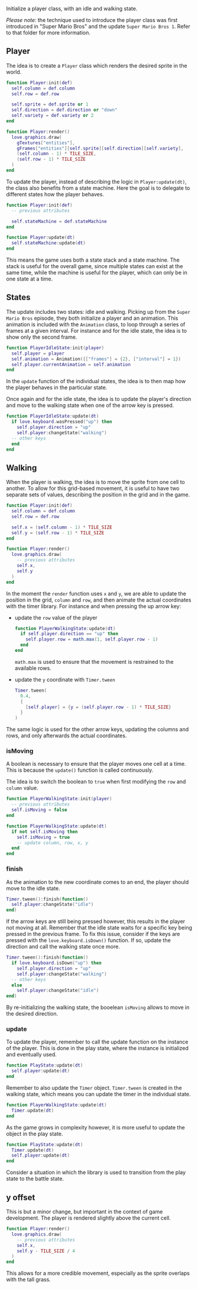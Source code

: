 Initialize a player class, with an idle and walking state.

_Please note_: the technique used to introduce the player class was first introduced in "Super Mario Bros" and the update `Super Mario Bros 1`. Refer to that folder for more information.

## Player

The idea is to create a `Player` class which renders the desired sprite in the world.

```lua
function Player:init(def)
  self.column = def.column
  self.row = def.row

  self.sprite = def.sprite or 1
  self.direction = def.direction or "down"
  self.variety = def.variety or 2
end

function Player:render()
  love.graphics.draw(
    gTextures["entities"],
    gFrames["entities"][self.sprite][self.direction][self.variety],
    (self.column - 1) * TILE_SIZE,
    (self.row - 1) * TILE_SIZE
  )
end
```

To update the player, instead of describing the logic in `Player:update(dt)`, the class also benefits from a state machine. Here the goal is to delegate to different states how the player behaves.

```lua
function Player:init(def)
  -- previous attributes

  self.stateMachine = def.stateMachine
end

function Player:update(dt)
  self.stateMachine:update(dt)
end
```

This means the game uses both a state stack and a state machine. The stack is useful for the overall game, since multiple states can exist at the same time, while the machine is useful for the player, which can only be in one state at a time.

## States

The update includes two states: idle and walking. Picking up from the `Super Mario Bros` episode, they both initialize a player and an animation. This animation is included with the `Animation` class, to loop through a series of frames at a given interval. For instance and for the idle state, the idea is to show only the second frame.

```lua
function PlayerIdleState:init(player)
  self.player = player
  self.animation = Animation({["frames"] = {2}, ["interval"] = 1})
  self.player.currentAnimation = self.animation
end
```

In the `update` function of the individual states, the idea is to then map how the player behaves in the particular state.

Once again and for the idle state, the idea is to update the player's direction and move to the walking state when one of the arrow key is pressed.

```lua
function PlayerIdleState:update(dt)
  if love.keyboard.wasPressed("up") then
    self.player.direction = "up"
    self.player:changeState("walking")
  -- other keys
  end
end
```

## Walking

When the player is walking, the idea is to move the sprite from one cell to another. To allow for this grid-based movement, it is useful to have two separate sets of values, describing the position in the grid and in the game.

```lua
function Player:init(def)
  self.column = def.column
  self.row = def.row

  self.x = (self.column - 1) * TILE_SIZE
  self.y = (self.row - 1) * TILE_SIZE
end

function Player:render()
  love.graphics.draw(
    -- previous attributes
    self.x,
    self.y
  )
end
```

In the moment the `render` function uses `x` and `y`, we are able to update the position in the grid, `column` and `row`, and then animate the actual coordinates with the timer library. For instance and when pressing the up arrow key:

- update the `row` value of the player

  ```lua
  function PlayerWalkingState:update(dt)
    if self.player.direction == "up" then
      self.player.row = math.max(1, self.player.row - 1)
    end
  end
  ```

  `math.max` is used to ensure that the movement is restrained to the available rows.

- update the `y` coordinate with `Timer.tween`

  ```lua
  Timer.tween(
    0.4,
    {
      [self.player] = {y = (self.player.row - 1) * TILE_SIZE}
    }
  )
  ```

The same logic is used for the other arrow keys, updating the columns and rows, and only afterwards the actual coordinates.

### isMoving

A boolean is necessary to ensure that the player moves one cell at a time. This is because the `update()` function is called continuously.

The idea is to switch the boolean to `true` when first modifying the `row` and `column` value.

```lua
function PlayerWalkingState:init(player)
  -- previous attributes
  self.isMoving = false
end

function PlayerWalkingState:update(dt)
  if not self.isMoving then
    self.isMoving = true
    -- update column, row, x, y
  end
end
```

### finish

As the animation to the new coordinate comes to an end, the player should move to the idle state.

```lua
Timer.tween():finish(function()
  self.player:changeState("idle")
end)
```

If the arrow keys are still being pressed however, this results in the player not moving at all. Remember that the idle state waits for a specific key being pressed in the previous frame. To fix this issue, consider if the keys are pressed with the `love.keyboard.isDown()` function. If so, update the direction and call the walking state once more.

```lua
Timer.tween():finish(function()
  if love.keyboard.isDown("up") then
    self.player.direction = "up"
    self.player:changeState("walking")
  -- other keys
  else
    self.player:changeState("idle")
end)
```

By re-initializing the walking state, the booelean `isMoving` allows to move in the desired direction.

### update

To update the player, remember to call the update function on the instance of the player. This is done in the play state, where the instance is initialized and eventually used.

```lua
function PlayState:update(dt)
  self.player:update(dt)
end
```

Remember to also update the `Timer` object. `Timer.tween` is created in the walking state, which means you can update the timer in the individual state.

```lua
function PlayerWalkingState:update(dt)
  Timer.update(dt)
end
```

As the game grows in complexity however, it is more useful to update the object in the play state.

```lua
function PlayState:update(dt)
  Timer.update(dt)
  self.player:update(dt)
end
```

Consider a situation in which the library is used to transition from the play state to the battle state.

## y offset

This is but a minor change, but important in the context of game development. The player is rendered slightly above the current cell.

```lua
function Player:render()
  love.graphics.draw(
    -- previous attributes
    self.x,
    self.y - TILE_SIZE / 4
  )
end
```

This allows for a more credible movement, especially as the sprite overlaps with the tall grass.
